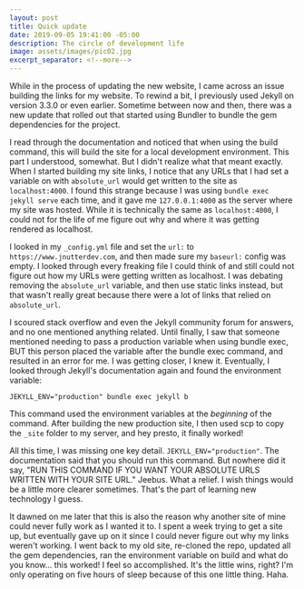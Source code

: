 ```yaml
---
layout: post
title: Quick update
date: 2019-09-05 19:41:00 -05:00
description: The circle of development life
image: assets/images/pic02.jpg
excerpt_separator: <!--more-->
---
```


While in the process of updating the new website, I came across an issue building the links for my website. To rewind a bit, I previously used Jekyll on version 3.3.0 or even earlier. Sometime between now and then, there was a new update that rolled out that started using Bundler to bundle the gem dependencies for the project. 
<!--more-->

I read through the documentation and noticed that when using the build command, this will build the site for a local development environment. This part I understood, somewhat. But I didn't realize what that meant exactly. When I started building my site links, I notice that any URLs that I had set a variable on with `absolute_url` would get written to the site as `localhost:4000`. I found this strange because I was using `bundle exec jekyll serve` each time, and it gave me `127.0.0.1:4000` as the server where my site was hosted. While it is technically the same as `localhost:4000`, I could not for the life of me figure out why and where it was getting rendered as localhost. 

I looked in my `_config.yml` file and set the `url:` to `https://www.jnutterdev.com`, and then made sure my `baseurl:` config was empty. I looked through every freaking file I could think of and still could not figure out how my URLs were getting written as localhost. I was debating removing the `absolute_url` variable, and then use static links instead, but that wasn't really great because there were a lot of links that relied on `absolute_url`. 

I scoured stack overflow and even the Jekyll community forum for answers, and no one mentioned anything related. Until finally, I saw that someone mentioned needing to pass a production variable when using bundle exec, BUT this person placed the variable after the bundle exec command, and resulted in an error for me. I was getting closer, I knew it. Eventually, I looked through Jekyll's documentation again and found the environment variable:

`JEKYLL_ENV="production" bundle exec jekyll b` 

This command used the environment variables at the _beginning_ of the command. After building the new production site, I then used scp to copy the `_site` folder to my server, and hey presto, it finally worked!

All this time, I was missing one key detail. `JEKYLL_ENV="production"`. The documentation said that you should run this command. But nowhere did it say, "RUN THIS COMMAND IF YOU WANT YOUR ABSOLUTE URLS WRITTEN WITH YOUR SITE URL." Jeebus. What a relief. I wish things would be a little more clearer sometimes. That's the part of learning new technology I guess. 

It dawned on me later that this is also the reason why another site of mine could never fully work as I wanted it to. I spent a week trying to get a site up, but eventually gave up on it since I could never figure out why my links weren't working. I went back to my old site, re-cloned the repo, updated all the gem dependencies, ran the environment variable on build and what do you know... this worked! I feel so accomplished. It's the little wins, right? I'm only operating on five hours of sleep because of this one little thing. Haha. 